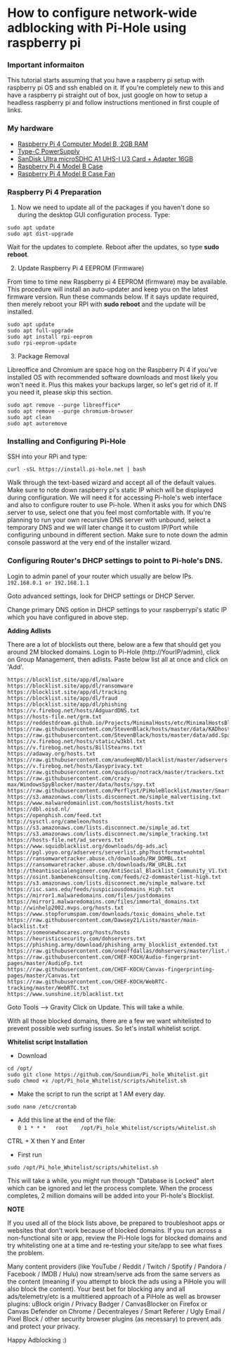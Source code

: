 # How to configure network-wide adblocking with Pi-Hole using raspberry pi

### Important informaiton
This tutorial starts assuming that you have a raspberry pi setup with raspberry pi OS and ssh enabled on it. If you're completely new to this and have a raspberry pi straight out of box, just google on how to setup a headless raspberry pi and follow instructions mentioned in first couple of links.

### My hardware
- <a href="https://www.raspberrypi.org/products/raspberry-pi-4-model-b/">Raspberry Pi 4 Computer Model B, 2GB RAM</a>
- <a href="https://www.raspberrypi.org/products/type-c-power-supply/">Type-C PowerSupply</a>
- <a href="https://shop.westerndigital.com/products/memory-cards/sandisk-ultra-uhs-i-microsd#SDSQUNC-016G-AN6MA">SanDisk Ultra microSDHC A1 UHS-I U3 Card + Adapter 16GB</a>
- <a href="https://www.raspberrypi.org/products/raspberry-pi-4-case/">Raspberry Pi 4 Model B Case</a>
- <a href="https://www.raspberrypi.org/products/raspberry-pi-4-case-fan/">Raspberry Pi 4 Model B Case Fan</a>

### Raspberry Pi 4 Preparation
1. Now we need to update all of the packages if you haven't done so during the desktop GUI configuration process. Type:
```
sudo apt update
sudo apt dist-upgrade
```
Wait for the updates to complete. Reboot after the updates, so type **sudo reboot**.

2. Update Raspberry Pi 4 EEPROM (Firmware)

From time to time new Raspberry pi 4 EEPROM (firmware) may be available. This procedure will install an auto-updater and keep you on the latest firmware version. Run these commands below. If it says update required, then merely reboot your RPI with **sudo reboot** and the update will be installed. 

```
sudo apt update
sudo apt full-upgrade
sudo apt install rpi-eeprom
sudo rpi-eeprom-update
```

3. Package Removal

Libreoffice and Chromium are space hog on the Raspberry Pi 4 if you've installed OS with recommended software downloads and most likely you won't need it. Plus this makes your backups larger, so let's get rid of it. If you need it, please skip this section.

```
sudo apt remove --purge libreoffice*
sudo apt remove --purge chromium-browser
sudo apt clean
sudo apt autoremove
```
### Installing and Configuring Pi-Hole

SSH into your RPi and type:
```
curl -sSL https://install.pi-hole.net | bash
```
Walk through the text-based wizard and accept all of the default values. 
Make sure to note down raspberry pi's static IP which will be displayed during configuration. We will need it for accessing Pi-hole's web interface and also to configure router to use Pi-hole. 
When it asks you for which DNS server to use, select one that you feel most comfortable with. If you're planning to run your own recursive DNS server with unbound, select a temporary DNS and we will later change it to custom IP/Port while configuring unbound in different section.
Make sure to note down the admin console password at the very end of the installer wizard.

### Configuring Router's DHCP settings to point to Pi-hole's DNS.

Login to admin panel of your router which usually are below IPs. 
`192.168.0.1 or 192.168.1.1`

Goto advanced settings, look for DHCP settings or DHCP Server.

Change primary DNS option in DHCP settings to your raspberrypi's static IP which you have configured in above step.


**Adding Adlists**

There are a lot of blocklists out there, below are a few that should get you around 2M blocked domains. Login to Pi-Hole (http://YourIP/admin), click on Group Management, then adlists. Paste below list all at once and click on 'Add'. 

```
https://blocklist.site/app/dl/malware
https://blocklist.site/app/dl/ransomware
https://blocklist.site/app/dl/tracking
https://blocklist.site/app/dl/fraud
https://blocklist.site/app/dl/phishing
https://v.firebog.net/hosts/AdguardDNS.txt
https://hosts-file.net/grm.txt
https://reddestdream.github.io/Projects/MinimalHosts/etc/MinimalHostsBlocker/minimalhosts
https://raw.githubusercontent.com/StevenBlack/hosts/master/data/KADhosts/hosts
https://raw.githubusercontent.com/StevenBlack/hosts/master/data/add.Spam/hosts
https://v.firebog.net/hosts/static/w3kbl.txt
https://v.firebog.net/hosts/BillStearns.txt
https://adaway.org/hosts.txt
https://raw.githubusercontent.com/anudeepND/blacklist/master/adservers.txt
https://v.firebog.net/hosts/Easyprivacy.txt
https://raw.githubusercontent.com/quidsup/notrack/master/trackers.txt
https://raw.githubusercontent.com/crazy-max/WindowsSpyBlocker/master/data/hosts/spy.txt
https://raw.githubusercontent.com/Perflyst/PiHoleBlocklist/master/SmartTV.txt
https://s3.amazonaws.com/lists.disconnect.me/simple_malvertising.txt
https://www.malwaredomainlist.com/hostslist/hosts.txt
https://dbl.oisd.nl/
https://openphish.com/feed.txt
http://sysctl.org/cameleon/hosts
https://s3.amazonaws.com/lists.disconnect.me/simple_ad.txt
https://s3.amazonaws.com/lists.disconnect.me/simple_tracking.txt
https://hosts-file.net/ad_servers.txt
https://www.squidblacklist.org/downloads/dg-ads.acl
https://pgl.yoyo.org/adservers/serverlist.php?hostformat=nohtml
https://ransomwaretracker.abuse.ch/downloads/RW_DOMBL.txt
https://ransomwaretracker.abuse.ch/downloads/RW_URLBL.txt
http://theantisocialengineer.com/AntiSocial_Blacklist_Community_V1.txt
https://osint.bambenekconsulting.com/feeds/c2-dommasterlist-high.txt
https://s3.amazonaws.com/lists.disconnect.me/simple_malware.txt
https://isc.sans.edu/feeds/suspiciousdomains_High.txt
https://mirror1.malwaredomains.com/files/justdomains
https://mirror1.malwaredomains.com/files/immortal_domains.txt
http://winhelp2002.mvps.org/hosts.txt
https://www.stopforumspam.com/downloads/toxic_domains_whole.txt
https://raw.githubusercontent.com/Dawsey21/Lists/master/main-blacklist.txt
https://someonewhocares.org/hosts/hosts
https://heuristicsecurity.com/dohservers.txt
https://phishing.army/download/phishing_army_blocklist_extended.txt
https://raw.githubusercontent.com/oneoffdallas/dohservers/master/list.txt
https://raw.githubusercontent.com/CHEF-KOCH/Audio-fingerprint-pages/master/AudioFp.txt
https://raw.githubusercontent.com/CHEF-KOCH/Canvas-fingerprinting-pages/master/Canvas.txt
https://raw.githubusercontent.com/CHEF-KOCH/WebRTC-tracking/master/WebRTC.txt
https://www.sunshine.it/blacklist.txt
```
Goto Tools --> Gravity
Click on Update. This will take a while.

With all those blocked domains, there are a few we want whitelisted to prevent possible web surfing issues. So let's install whitelist script.

**Whitelist script Installation**
- Download
```
cd /opt/
sudo git clone https://github.com/Soundium/Pi_hole_Whitelist.git
sudo chmod +x /opt/Pi_hole_Whitelist/scripts/whitelist.sh
```
- Make the script to run the script at 1 AM every day.

`sudo nano /etc/crontab`

- Add this line at the end of the file:       
`0 1 * * *   root    /opt/Pi_hole_Whitelist/scripts/whitelist.sh`

CTRL + X then Y and Enter

- First run
```
sudo /opt/Pi_hole_Whitelist/scripts/whitelist.sh
```  

This will take a while, you might run through "Database is Locked" alert which can be ignored and let the process complete. When the process completes, 2 million domains will be added into your Pi-hole's Blocklist.

**NOTE** 

If you used all of the block lists above, be prepared to troubleshoot apps or websites that don't work because of blocked domains. If you run across a non-functional site or app, review the Pi-Hole logs for blocked domains and try whitelisting one at a time and re-testing your site/app to see what fixes the problem.

Many content providers (like YouTube / Reddit / Twitch / Spotify / Pandora / Facebook / IMDB / Hulu) now stream/serve ads from the same servers as the content (meaning if you attempt to block the ads using a PiHole you will also block the content).
Your best bet for blocking any and all ads/telemetry/etc is a multitiered approach of a PiHole as well as browser plugins: uBlock origin / Privacy Badger / CanvasBlocker on Firefox or Canvas Defender on Chrome / Decentraleyes / Smart Referer / Ugly Email / Pixel Block / other security browser plugins (as necessary) to prevent ads and protect your privacy.

Happy Adblocking :)
